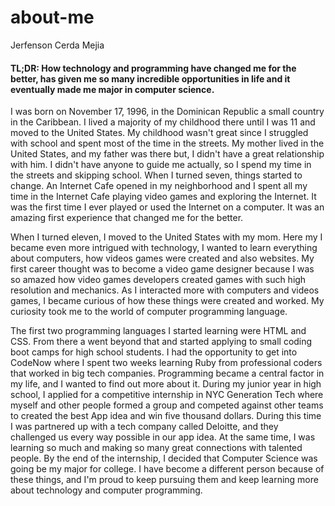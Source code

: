 # about-me

Jerfenson Cerda Mejia

#### TL;DR: How technology and programming have changed me for the better, has given me so many incredible opportunities in life and it eventually made me major in computer science.

 I was born on November 17, 1996, in the Dominican Republic a small country in the Caribbean. I lived a majority of my childhood there until I was 11 and moved to the United States. My childhood wasn't great since I struggled with school and spent most of the time in the streets. My mother lived in the United States, and my father was there but, I didn't have a great relationship with him. I didn't have anyone to guide me actually, so I spend my time in the streets and skipping school. When I turned seven, things started to change. An Internet Cafe opened in my neighborhood and I spent all my time in the Internet Cafe playing video games and exploring the Internet. It was the first time I ever played or used the Internet on a computer. It was an amazing first experience that changed me for the better.

When I turned eleven, I moved to the United States with my mom. Here my I became even more intrigued with technology, I wanted to learn everything about computers, how videos games were created and also websites. My first career thought was to become a video game designer because I was so amazed how video games developers created games with such high resolution and mechanics. As I interacted more with computers and videos games, I became curious of how these things were created and worked. My curiosity took me to the world of computer programming language.

The first two programming languages I started learning were HTML and CSS. From there a went beyond that and started applying to small coding boot camps for high school students. I had the opportunity to get into CodeNow where I spent two weeks learning Ruby from professional coders that worked in big tech companies. Programming became a central factor in my life, and I wanted to find out more about it. During my junior year in high school, I applied for a competitive internship in NYC Generation Tech where myself and other people formed a group and competed against other teams to created the best App idea and win five thousand dollars. During this time I was partnered up with a tech company called Deloitte, and they challenged us every way possible in our app idea. At the same time, I was learning so much and making so many great connections with talented people. By the end of the internship, I decided that Computer Science was going be my major for college. I have become a different person because of these things, and I'm proud to keep pursuing them and keep learning more about technology and computer programming.
